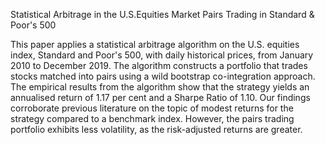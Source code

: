 Statistical Arbitrage in the U.S.Equities Market
Pairs Trading in Standard & Poor's 500

This paper applies a statistical arbitrage algorithm on the U.S. equities index, Standard and Poor's 500, with daily historical prices, from January 2010 to December 2019. The algorithm constructs a portfolio that trades stocks matched into pairs using a wild bootstrap co-integration approach. The empirical results from the algorithm show that the strategy yields an annualised return of 1.17 per cent and a Sharpe Ratio of 1.10. Our findings corroborate previous literature on the topic of modest returns for the strategy compared to a benchmark index. However, the pairs trading portfolio exhibits less volatility, as the risk-adjusted returns are greater.
